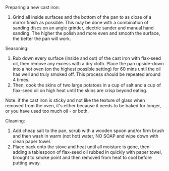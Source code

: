 Preparing a new cast iron:

1. Grind all inside surfaces and the bottom of the pan to as close of a mirror finish as possible. This may be done with a combination of sanding discs on an angle grinder, electric sander and manual hand sanding. The higher the polish and more even and smooth the surface, the better the pan will work.


Seasoning:

1. Rub down every surface (inside and out) of the cast iron with flax-seed oil, then remove any excess with a dry cloth. Place the pan upside-down into a hot oven (on the highest possible setting) for 60 mins until the oil has well and truly smoked off. This process should be repeated around 4 times.
1. Then, cook the skins of two large potatoes in a cup of salt and a cup of flax-seed oil on high heat until the skins are crisp beyond eating.

Note. if the cast iron is sticky and not like the texture of glass when removed from the oven, it's either because it needs to be baked for longer, or you have used too much oil - or both.


Cleaning:

1. Add cheap salt to the pan, scrub with a wooden spoon and/or firm brush and then wash in warm (not hot) water, NO SOAP and wipe down with clean paper towel.
1. Place back onto the stove and heat until all moisture is gone, then adding a tablespoon of flax-seed oil rubbed in quickly with paper towel, brought to smoke point and then removed from heat to cool before putting away.
